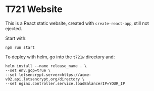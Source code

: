# T721 Website

This is a React static website, created with `create-react-app`, still not ejected.

Start with:

``` shell
npm run start
```

To deploy with helm, go into the `t721w` directory and:

```shell
helm install --name release_name . \
--set env.gcp=true \
--set letsencrypt.server=https://acme-v02.api.letsencrypt.org/directory \
--set nginx.controller.service.loadBalancerIP=YOUR_IP
```
